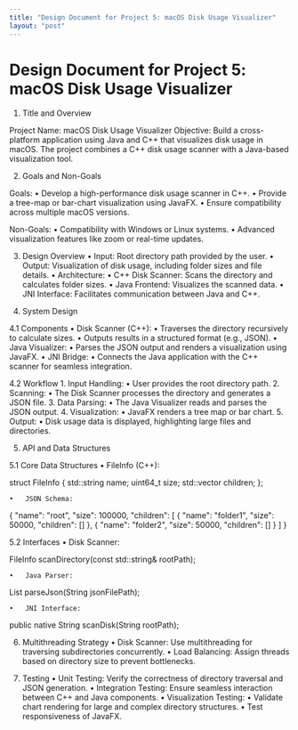 ```yaml
---
title: "Design Document for Project 5: macOS Disk Usage Visualizer"
layout: "post"
---
```


# Design Document for Project 5: macOS Disk Usage Visualizer

1. Title and Overview

Project Name: macOS Disk Usage Visualizer
Objective:
Build a cross-platform application using Java and C++ that visualizes disk usage in macOS. The project combines a C++ disk usage scanner with a Java-based visualization tool.

2. Goals and Non-Goals

Goals:
	•	Develop a high-performance disk usage scanner in C++.
	•	Provide a tree-map or bar-chart visualization using JavaFX.
	•	Ensure compatibility across multiple macOS versions.

Non-Goals:
	•	Compatibility with Windows or Linux systems.
	•	Advanced visualization features like zoom or real-time updates.

3. Design Overview
	•	Input: Root directory path provided by the user.
	•	Output: Visualization of disk usage, including folder sizes and file details.
	•	Architecture:
	•	C++ Disk Scanner: Scans the directory and calculates folder sizes.
	•	Java Frontend: Visualizes the scanned data.
	•	JNI Interface: Facilitates communication between Java and C++.

4. System Design

4.1 Components
	•	Disk Scanner (C++):
	•	Traverses the directory recursively to calculate sizes.
	•	Outputs results in a structured format (e.g., JSON).
	•	Java Visualizer:
	•	Parses the JSON output and renders a visualization using JavaFX.
	•	JNI Bridge:
	•	Connects the Java application with the C++ scanner for seamless integration.

4.2 Workflow
	1.	Input Handling:
	•	User provides the root directory path.
	2.	Scanning:
	•	The Disk Scanner processes the directory and generates a JSON file.
	3.	Data Parsing:
	•	The Java Visualizer reads and parses the JSON output.
	4.	Visualization:
	•	JavaFX renders a tree map or bar chart.
	5.	Output:
	•	Disk usage data is displayed, highlighting large files and directories.

5. API and Data Structures

5.1 Core Data Structures
	•	FileInfo (C++):

struct FileInfo {
    std::string name;
    uint64_t size;
    std::vector<FileInfo> children;
};


	•	JSON Schema:

{
    "name": "root",
    "size": 100000,
    "children": [
        { "name": "folder1", "size": 50000, "children": [] },
        { "name": "folder2", "size": 50000, "children": [] }
    ]
}



5.2 Interfaces
	•	Disk Scanner:

FileInfo scanDirectory(const std::string& rootPath);


	•	Java Parser:

List<FileInfo> parseJson(String jsonFilePath);


	•	JNI Interface:

public native String scanDisk(String rootPath);

6. Multithreading Strategy
	•	Disk Scanner: Use multithreading for traversing subdirectories concurrently.
	•	Load Balancing: Assign threads based on directory size to prevent bottlenecks.

7. Testing
	•	Unit Testing: Verify the correctness of directory traversal and JSON generation.
	•	Integration Testing: Ensure seamless interaction between C++ and Java components.
	•	Visualization Testing:
	•	Validate chart rendering for large and complex directory structures.
	•	Test responsiveness of JavaFX.
